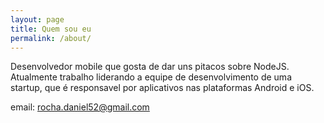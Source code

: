 ```yaml
---
layout: page
title: Quem sou eu
permalink: /about/
---
```

Desenvolvedor mobile que gosta de dar uns pitacos sobre NodeJS. Atualmente trabalho liderando a equipe de desenvolvimento de uma startup, que é responsavel por aplicativos nas plataformas Android e iOS.

email: rocha.daniel52@gmail.com
